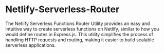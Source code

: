 # Netlify-Serverless-Router
The Netlify Serverless Functions Router Utility provides an easy and intuitive way to create serverless functions on Netlify, similar to how you would define routes in Express.js. This utility simplifies the process of handling HTTP requests and routing, making it easier to build scalable serverless applications.
